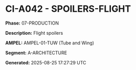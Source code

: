 # CI-A042 - SPOILERS-FLIGHT

**Phase:** 07-PRODUCTION

**Description:** Flight spoilers

**AMPEL:** AMPEL-01-TUW (Tube and Wing)

**Segment:** A-ARCHITECTURE

**Generated:** 2025-08-25 17:27:29 UTC
